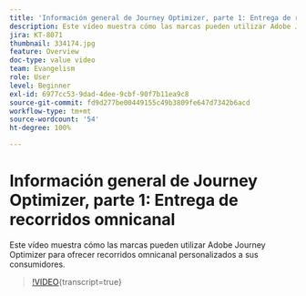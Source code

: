 ```yaml
---
title: 'Información general de Journey Optimizer, parte 1: Entrega de recorridos omnicanal'
description: Este vídeo muestra cómo las marcas pueden utilizar Adobe Journey Optimizer para ofrecer recorridos omnicanal personalizados a sus consumidores.
jira: KT-8071
thumbnail: 334174.jpg
feature: Overview
doc-type: value video
team: Evangelism
role: User
level: Beginner
exl-id: 6977cc53-9dad-4dee-9cbf-90f7b11ea9c8
source-git-commit: fd9d277be00449155c49b3809fe647d7342b6acd
workflow-type: tm+mt
source-wordcount: '54'
ht-degree: 100%

---
```


# Información general de Journey Optimizer, parte 1: Entrega de recorridos omnicanal

Este vídeo muestra cómo las marcas pueden utilizar Adobe Journey Optimizer para ofrecer recorridos omnicanal personalizados a sus consumidores.

>[!VIDEO](https://video.tv.adobe.com/v/334174?quality=12&learn=on){transcript=true}
